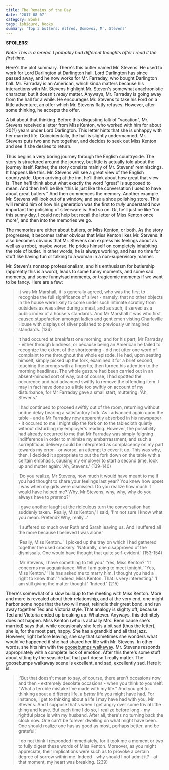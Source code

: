 ```yaml
---
title: The Remains of the Day 
date: '2017-08-07'
category: Books
tags: ishiguro, books 
summary: 'Top 3 butlers: Alfred, Domovoi, Mr. Stevens'
---
```


**SPOILERS!**

*Note: This is a reread. I probably had different thoughts after I read it the first time.*

Here's the plot summary. There's this butler named Mr. Stevens. He used to work for Lord Darlington at Darlington hall. Lord Darlington has since passed away, and he now works for Mr. Farraday, who bought Darlington hall. Mr. Farraday is an American, which kinda matters because his interactions with Mr. Stevens highlight Mr. Steven's somewhat anachronistic character, but it doesn't *really* matter. Anyways, Mr. Farraday is going away from the hall for a while. He encourages Mr. Stevens to take his Ford on a little adventure, an offer which Mr. Stevens flatly refuses. However, after some thinking, he accepts the offer.

A bit about that thinking. Before this disgusting talk of "vacation", Mr. Stevens received a letter from Miss Kenton, who worked with him for about 20(?) years under Lord Darlington. This letter hints that she is unhappy with her married life. Coincidentally, the hall is slightly undermanned. Mr. Stevens puts two and two together, and decides to seek out Miss Kenton and see if she desires to return.

Thus begins a very boring journey through the English countryside. The story is structured around the journey, but little is actually told about the journey itself. Rather, the story consists mainly of Mr. Stevens' reminiscings. It happens like this. Mr. Stevens will see a great view of the English countryside. Upon arriving at the inn, he'll think about how great that view is. Then he'll think about what exactly the word "great" is supposed to mean. And then he'll be like "this is just like the conversation I used to have about great butlers." And then commences the memory. Another example. Mr. Stevens will look out of a window, and see a shoe polishing store. This will remind him of how his generation was the first to *truly* understand how important the polishing of silverware is. And so on. Or, he'll just be like "on this sunny day, I could not help but recall the letter of Miss Kenton once more", and then into the memories we go. 

The memories are either about butlers, or Miss Kenton, or both. As the story progresses, it becomes rather obvious that Miss Kenton likes Mr. Stevens. It also becomes obvious that Mr. Stevens can express his feelings about as well as a robot, maybe worse. He prides himself on completely inhabiting the role of butler. In other words, he is always working, and has no time for stuff like having fun or talking to a woman in a non-supervisory manner. 

Mr. Steven's nonstop professionalism, and his enthusiasm for butlership (apprently this is a word), leads to some funny moments, and some sad moments, and some funny/sad moments, or tragicomic moments if we want to be fancy. Here are a few:

>It was Mr Marshall, it is generally agreed, who was the first to recognize the full significance of silver - namely, that no other objects in the house were likely to come under such intimate scrutiny from outsiders as was silver during a meal, and as such, it served as a public index of a house's standards. And Mr Marshall it was who first caused stupefaction amongst ladies and gentlemen visting Charleville House with displays of silver polished to previously unimagined standards. (134) 

>It had occured at breakfast one morning, and for his part, Mr Farraday - either through kindness, or because being an American he failed to recognize the extent of the shortcoming - did not utter one word of complaint to me throughout the whole episode. He had, upon seating himself, simply picked up the fork, examined it for a brief second, touching the prongs with a fingertip, then turned his attention to the morning headlines. The whole gesture had been carried out in an absent-minded sort of way, but of course, I had spotted the occurence and had advanced swiftly to remove the offending item. I may in fact have done so a little too swiftly on account of my disturbance, for Mr Farraday gave a small start, muttering: 'Ah, Stevens.'
>
>I had continued to proceed swiftly out of the room, returning without undue delay bearing a satisfactory fork. As I advanced again upon the table - and a Mr Farraday now apparently absorbed in his newspaper - it occured to me I might slip the fork on to the tablecloth quietly without disturbing my employer's reading. However, the possibility had already occurred to me that Mr Farraday was simply feigning indifference in order to minimize my embarrassment, and such a surreptitious delivery could be interpreted as complacency on my part towards my error - or worse, an attempt to cover it up. This was why, then, I decided it appropriate to put the fork down on the table with a certain emphasis, causing my employer to start a second time, look up and mutter again: 'Ah, Stevens.' (139-140)

>'Do you realize, Mr Stevens, how much it would have meant to me if you had thought to share your feelings last year? You knew how upset I was when my girls were dismissed. Do you realize how much it would have helped me? Why, Mr Stevens, why, why, why do you always have to *pretend*?'
>
> I gave another laught at the ridiculous turn the conversation had suddenly taken. 'Really, Miss Kenton,' I said, 'I'm not sure I know what you mean. Pretend? Why, really...'
> 
>'I suffered so much over Ruth and Sarah leaving us. And I suffered all the more because I believed I was alone.'
>
>'Really, Miss Kenton...' I picked up the tray on which I had gathered together the used crockery. 'Naturally, one disapproved of the dismissals. One would have thought that quite self-evident.' (153-154)

> 'Mr Stevens, I have something to tell you.'
> 'Yes, Miss Kenton?'
> 'It concerns my acquaintance. Who I am going to meet tonight.'
> 'Yes, Miss Kenton.'
> 'He has asked me to marry him. I thought you had a right to know that.'
> 'Indeed, Miss Kenton. That is very interesting.'
> 'I am still giving the matter thought.'
> 'Indeed.' (215)

There's somewhat of a slow buildup to the meeting with Miss Kenton. More and more is revealed about their relationship, and at the very end, one might harbor some hope that the two will meet, rekindle their great bond, and run away together Ted and Victoria style. That analogy is slighty off, because Ted and Victoria ended up breaking up. Whatever. Anyways, this definitely does not happen. Miss Kenton (who is actually Mrs. Benn cause she's married) says that, while occasionaly she feels a bit sad (thus the letter), she is, for the most part, happy. She has a grandkid and all that jazz. However, right before leaving, she say that sometimes she wonders what would've happened if she had shared her life with Mr. Stevens. In other words, she hits him with the [goosebumps walkaway](https://www.youtube.com/watch?v=Rjdz1hUPlyU). Mr. Stevens responds appropriately with a complete lack of emotion. After this there's some stuff about sitting by the seaside but that part doesn't really matter. The goosebumps walkaway scene is excellent, and sad, excellently sad. Here it is:

>;'But that doesn't mean to say, of course, there aren't occasions now and then - extremely desolate occasions - when you think to yourself: "What a terrible mistake I've made with my life." And you get to thinking about a different life, a *better* life you might have had. For instance, I get to thinking about a life I may have had with you, Mr. Stevens. And I suppose that's when I get angry over some trivial little thing and leave. But each time I do so, I realize before long - my rightful place is with my husband. After all, there's no turning back the clock now. One can't be forever dwelling on what might have been. One should realize one has as good as most, perhaps better, and be grateful.'
>
>I do not think I responded immediately, for it took me a moment or two to fully digest these words of Miss Kenton. Moreover, as you might appreciate, their implications were such as to provoke a certain degree of sorrow within me. Indeed - why should I not admit it? - at that moment, my heart was breaking. (239) 